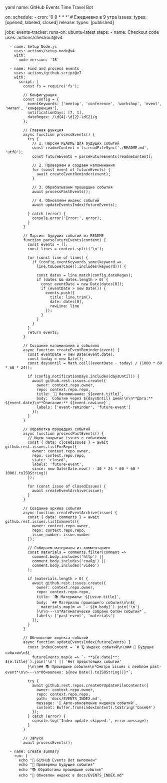yaml
name: GitHub Events Time Travel Bot

on:
  schedule:
    - cron: '0 9 * * *'  # Ежедневно в 9 утра
  issues:
    types: [opened, labeled, closed]
  release:
    types: [published]

jobs:
  events-tracker:
    runs-on: ubuntu-latest
    steps:
      - name: Checkout code
        uses: actions/checkout@v4

      - name: Setup Node.js
        uses: actions/setup-node@v4
        with:
          node-version: '18'

      - name: Find and process events
        uses: actions/github-script@v7
        with:
          script: |
            const fs = require('fs');
            
            // Конфигурация
            const config = {
              eventKeywords: ['meetup', 'conference', 'workshop', 'event', 'митап', 'конференция'],
              notificationDays: [7, 1],
              dateRegex: /\d{4}-\d{2}-\d{2}/g
            };

            // Главная функция
            async function processEvents() {
              try {
                // 1. Парсим README для будущих событий
                const readmeContent = fs.readFileSync('./README.md', 'utf8');
                const futureEvents = parseFutureEvents(readmeContent);
                
                // 2. Проверяем и создаем напоминания
                for (const event of futureEvents) {
                  await createEventReminder(event);
                }

                // 3. Обрабатываем прошедшие события
                await processPastEvents();

                // 4. Обновляем индекс событий
                await updateEventsIndex(futureEvents);

              } catch (error) {
                console.error('Error:', error);
              }
            }

            // Парсинг будущих событий из README
            function parseFutureEvents(content) {
              const events = [];
              const lines = content.split('\n');
              
              for (const line of lines) {
                if (config.eventKeywords.some(keyword => 
                  line.toLowerCase().includes(keyword))) {
                  
                  const dates = line.match(config.dateRegex);
                  if (dates && dates.length > 0) {
                    const eventDate = new Date(dates[0]);
                    if (eventDate > new Date()) {
                      events.push({
                        title: line.trim(),
                        date: dates[0],
                        rawLine: line
                      });
                    }
                  }
                }
              }
              return events;
            }

            // Создание напоминаний о событиях
            async function createEventReminder(event) {
              const eventDate = new Date(event.date);
              const today = new Date();
              const daysUntil = Math.ceil((eventDate - today) / (1000 * 60 * 60 * 24));

              if (config.notificationDays.includes(daysUntil)) {
                await github.rest.issues.create({
                  owner: context.repo.owner,
                  repo: context.repo.repo,
                  title: `🔔 Напоминание: ${event.title}`,
                  body: `Событие через ${daysUntil} дней!\n\n**Дата:** ${event.date}\n**Описание:** ${event.rawLine}`,
                  labels: ['event-reminder', 'future-event']
                });
              }
            }

            // Обработка прошедших событий
            async function processPastEvents() {
              // Ищем закрытые issues с событиями
              const { data: closedIssues } = await github.rest.issues.listForRepo({
                owner: context.repo.owner,
                repo: context.repo.repo,
                state: 'closed',
                labels: 'future-event',
                since: new Date(Date.now() - 30 * 24 * 60 * 60 * 1000).toISOString()
              });

              for (const issue of closedIssues) {
                await createEventArchive(issue);
              }
            }

            // Создание архива события
            async function createEventArchive(issue) {
              const { data: comments } = await github.rest.issues.listComments({
                owner: context.repo.owner,
                repo: context.repo.repo,
                issue_number: issue.number
              });

              // Собираем материалы из комментариев
              const materials = comments.filter(comment => 
                comment.body.includes('http') || 
                comment.body.includes('слайд') || 
                comment.body.includes('video')
              );

              if (materials.length > 0) {
                await github.rest.issues.create({
                  owner: context.repo.owner,
                  repo: context.repo.repo,
                  title: `📚 Материалы: ${issue.title}`,
                  body: `## Материалы прошедшего события\n\n${
                    materials.map(m => `- ${m.body}`).join('\n')
                  }\n\n---\n*Автоматически собрано ботом событий*`,
                  labels: ['past-event', 'materials']
                });
              }
            }

            // Обновление индекса событий
            async function updateEventsIndex(futureEvents) {
              const indexContent = `# 🗓️ Индекс событий\n\n## 🔮 Будущие события\n${
                futureEvents.map(e => `- **${e.date}**: ${e.title}`).join('\n') || 'Нет предстоящих событий'
              }\n\n## 📚 Прошедшие события\n*Смотри issues с лейблом past-event*\n\n---\n*Обновлено: ${new Date().toISOString()}*`;

              try {
                await github.rest.repos.createOrUpdateFileContents({
                  owner: context.repo.owner,
                  repo: context.repo.repo,
                  path: 'docs/EVENTS_INDEX.md',
                  message: '🤖 Авто-обновление индекса событий',
                  content: Buffer.from(indexContent).toString('base64')
                });
              } catch (error) {
                console.log('Index update skipped:', error.message);
              }
            }

            // Запуск
            await processEvents();

      - name: Create summary
        run: |
          echo "🤖 GitHub Events Bot выполнен"
          echo "📅 Проверены будущие события"
          echo "📚 Обработаны прошедшие события"
          echo "📁 Обновлен индекс в docs/EVENTS_INDEX.md"
